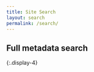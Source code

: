 ```yaml
---
title: Site Search
layout: search
permalink: /search/
---
```


## Full metadata search
{:.display-4}
